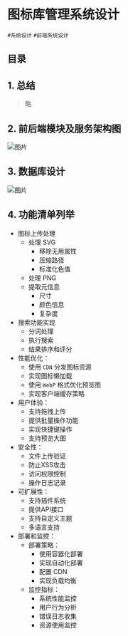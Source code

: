 
# 图标库管理系统设计

`#系统设计` `#前端系统设计` 


## 目录
<!-- toc -->
 ## 1. 总结 

> 略

## 2. 前后端模块及服务架构图

![图片](https://832-1310531898.cos.ap-beijing.myqcloud.com/999.%20Obsidian@832/files/20241114-3.png)

## 3. 数据库设计

![图片](https://832-1310531898.cos.ap-beijing.myqcloud.com/999.%20Obsidian@832/files/20241114-4.png)

## 4. 功能清单列举

- 图标上传处理
	- 处理 SVG
		- 移除无用属性
		- 压缩路径
		- 标准化色值
	- 处理 PNG
	- 提取元信息
		- 尺寸
		- 颜色信息
		- 复杂度
- 搜索功能实现
	- 分词处理
	- 执行搜索
	- 结果排序和评分
- 性能优化：
	- 使用 `CDN` 分发图标资源
	- 实现图标懒加载
	- 使用 `WebP` 格式优化预览图
	- 实现客户端缓存策略
- 用户体验：
	- 支持拖拽上传
	- 提供批量操作功能
	- 实现快捷键操作
	- 支持预览大图
- 安全性：
	- 文件上传验证
	- 防止XSS攻击
	- 访问权限控制
	- 操作日志记录
- 可扩展性：
	- 支持插件系统
	- 提供API接口
	- 支持自定义主题
	- 多语言支持
- 部署和监控：
	- 部署策略：
		- 使用容器化部署
		- 实现自动化部署
		- 配置 CDN
		- 实现负载均衡
	- 监控指标：
		- 系统性能监控
		- 用户行为分析
		- 错误日志收集
		- 资源使用监控


